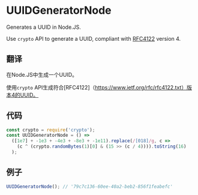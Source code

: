 # UUIDGeneratorNode

Generates a UUID in Node.JS.

Use `crypto` API to generate a UUID, compliant with [RFC4122](https://www.ietf.org/rfc/rfc4122.txt) version 4.

## 翻译

在Node.JS中生成一个UUID。

使用`crypto` API生成符合[RFC4122]（https://www.ietf.org/rfc/rfc4122.txt）版本4的UUID。

## 代码

```js
const crypto = require('crypto');
const UUIDGeneratorNode = () =>
  ([1e7] + -1e3 + -4e3 + -8e3 + -1e11).replace(/[018]/g, c =>
    (c ^ (crypto.randomBytes(1)[0] & (15 >> (c / 4)))).toString(16)
  );
```

## 例子

```js
UUIDGeneratorNode(); // '79c7c136-60ee-40a2-beb2-856f1feabefc'
```
